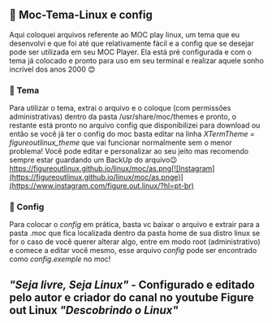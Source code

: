 ## 🔰 Moc-Tema-Linux e config 
Aqui coloquei arquivos referente ao MOC play linux, um tema que eu desenvolvi e que foi até que relativamente fácil e a config que se desejar pode ser utilizada em seu MOC Player. 
Ela está pré configurada e com o tema já colocado e pronto para uso em seu terminal e realizar aquele sonho incrível dos anos 2000 😊


### 🔰 Tema
Para utilizar o tema, extrai o arquivo e o coloque (com permissões administrativas) dentro da pasta /usr/share/moc/themes e pronto, o restante está pronto no arquivo config que disponibilizei para download ou então se você já ter o config do moc basta editar na linha *XTermTheme = figureoutlinux_theme* que vai funcionar normalmente sem o menor problema! 
Você pode editar e personalizar ao seu jeito mas recomendo sempre estar guardando um BackUp do arquivo😉
https://figureoutlinux.github.io/linux/moc/as.png[![Instagram](https://figureoutlinux.github.io/linux/moc/as.pnge)](https://www.instagram.com/figure.out.linux/?hl=pt-br)

### 🔰 Config 
Para colocar o *config* em prática, basta vc baixar o arquivo e extrair para a pasta .moc que fica localizada dentro da pasta home de sua distro linux se for o caso de você querer alterar algo, entre em modo root (administrativo) e comece a editar você mesmo, esse arquivo *config* pode ser encontrado como *config.exemple* no moc!

## *"Seja livre, Seja Linux"* - Configurado e editado pelo autor e criador do canal no youtube Figure out Linux *"Descobrindo o Linux"*
